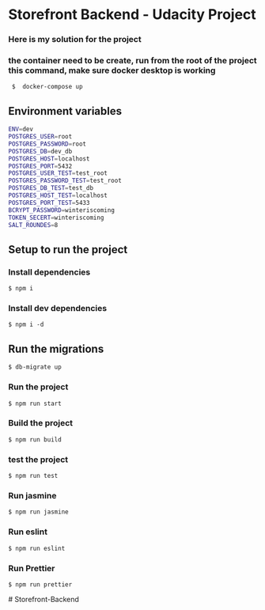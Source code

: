 # Storefront Backend - Udacity Project

### Here is my solution for the project

### the container need to be create, run from the root of the project this command, make sure docker desktop is working

     $  docker-compose up

## Environment variables

```bash
ENV=dev
POSTGRES_USER=root
POSTGRES_PASSWORD=root
POSTGRES_DB=dev_db
POSTGRES_HOST=localhost
POSTGRES_PORT=5432
POSTGRES_USER_TEST=test_root
POSTGRES_PASSWORD_TEST=test_root
POSTGRES_DB_TEST=test_db
POSTGRES_HOST_TEST=localhost
POSTGRES_PORT_TEST=5433
BCRYPT_PASSWORD=winteriscoming
TOKEN_SECERT=winteriscoming
SALT_ROUNDES=8
```

## Setup to run the project

### Install dependencies

    $ npm i

### Install dev dependencies

    $ npm i -d

## Run the migrations

    $ db-migrate up

### Run the project

    $ npm run start

### Build the project

    $ npm run build

### test the project

    $ npm run test

### Run jasmine

    $ npm run jasmine

### Run eslint

    $ npm run eslint

### Run Prettier

    $ npm run prettier
#   S t o r e f r o n t - B a c k e n d  
 